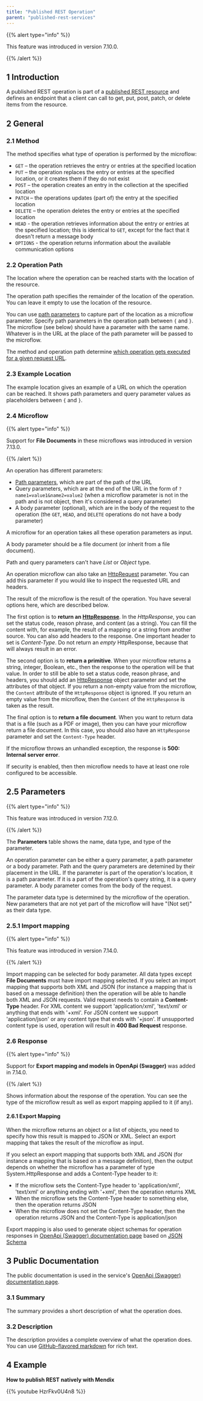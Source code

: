```yaml
---
title: "Published REST Operation"
parent: "published-rest-services"
---
```


{{% alert type="info" %}}

This feature was introduced in version 7.10.0.

{{% /alert %}}

## 1 Introduction

A published REST operation is part of a [published REST resource](published-rest-resource) and defines an endpoint that a client can call to get, put, post, patch, or delete items from the resource.

## 2 General

### 2.1 Method

The method specifies what type of operation is performed by the microflow:

* `GET` – the operation retrieves the entry or entries at the specified location
* `PUT` – the operation replaces the entry or entries at the specified location, or it creates them if they do not exist
* `POST` – the operation creates an entry in the collection at the specified location
* `PATCH` – the operations updates (part of) the entry at the specified location
* `DELETE` – the operation deletes the entry or entries at the specified location
* `HEAD` - the operation retrieves information about the entry or entries at the specified location; this is identical to `GET`, except for the fact that it doesn't return a message body
* `OPTIONS` - the operation returns information about the available communication options

### <a name="operation-path"></a>2.2 Operation Path

The location where the operation can be reached starts with the location of the resource.

The operation path specifies the remainder of the location of the operation. You can leave it empty to use the location of the resource.

You can use [path parameters](published-rest-path-parameters) to capture part of the location as a microflow parameter. Specify path parameters in the operation path between `{` and `}`. The microflow (see below) should have a parameter with the same name. Whatever is in the URL at the place of the path parameter will be passed to the microflow.

The method and operation path determine [which operation gets executed for a given request URL](published-rest-routing).

### <a name="example-location"></a>2.3 Example Location

The example location gives an example of a URL on which the operation can be reached. It shows path parameters and query parameter values as placeholders between `{` and `}`.

### 2.4 Microflow

{{% alert type="info" %}}

Support for **File Documents** in these microflows was introduced in version 7.13.0.

{{% /alert %}}

An operation has different parameters:

 * [Path parameters](published-rest-path-parameters), which are part of the path of the URL
 * Query parameters, which are at the end of the URL in the form of `?name1=value1&name2=value2` (when a microflow parameter is not in the path and is not object, then it's considered a query parameter)
 * A body parameter (optional), which are in the body of the request to the operation (the `GET`, `HEAD`, and `DELETE` operations do not have a body parameter)

A microflow for an operation takes all these operation parameters as input.

A body parameter should be a file document (or inherit from a file document).

Path and query parameters can't have *List* or *Object* type.

An operation microflow can also take an [HttpRequest](http-request-and-response-entities#http-request) parameter. You can add this parameter if you would like to inspect the requested URL and headers.

The result of the microflow is the result of the operation. You have several options here, which are described below.

The first option is to **return an [HttpResponse](http-request-and-response-entities#http-response)**. In the *HttpResponse*, you can set the status code, reason phrase, and content (as a string). You can fill the content with, for example, the result of a mapping or a string from another source. You can also add headers to the response. One important header to set is *Content-Type*. Do not return an *empty* HttpResponse, because that will always result in an error.

The second option is to **return a primitive**. When your microflow returns a string, integer, Boolean, etc., then the response to the operation will be that value. In order to still be able to set a status code, reason phrase, and headers, you should add an [HttpResponse](http-request-and-response-entities#http-response) object parameter and set the attributes of that object. If you return a non-empty value from the microflow, the `Content` attribute of the `HttpResponse` object is ignored. If you return an empty value from the microflow, then the `Content` of the `HttpResponse` is taken as the result.

The final option is to **return a file document**. When you want to return data that is a file (such as a PDF or image), then you can have your microflow return a file document. In this case, you should also have an `HttpResponse` parameter and set the `Content-Type` header.

If the microflow throws an unhandled exception, the response is **500: Internal server error**.

If security is enabled, then then microflow needs to have at least one role configured to be accessible.

## 2.5 Parameters

{{% alert type="info" %}}

This feature was introduced in version 7.12.0.

{{% /alert %}}

The **Parameters** table shows the name, data type, and type of the parameter.

An operation parameter can be either a query parameter, a path parameter or a body parameter. Path and the query parameters are detemined by their placement in the URL. If the parameter is part of the operation's location, it is a path parameter. If it is a part of the operation's query string, it is a query parameter. A body parameter comes from the body of the request.

The parameter data type is determined by the microflow of the operation. New parameters that are not yet part of the microflow will have "(Not set)" as their data type.

### 2.5.1 Import mapping

{{% alert type="info" %}}

This feature was introduced in version 7.14.0.

{{% /alert %}}

Import mapping can be selected for body parameter. All data types except **File Documents** must have import mapping selected.
If you select an import mapping that supports both XML and JSON (for instance a mapping that is based on a message definition) then the operation will be able to handle both XML and JSON requests.
Valid request needs to contain a **Content-Type** header. For XML content we support 'application/xml', 'text/xml' or anything that ends with '+xml'. For JSON content we support 'application/json' or any content type that ends with '+json'. If unsupported content type is used, operation will result in **400 Bad Request** response.

### 2.6 Response

{{% alert type="info" %}}

Support for **Export mapping and models in OpenApi (Swagger)** was added in 7.14.0.

{{% /alert %}}

Shows information about the response of the operation. You can see the type of the microflow result as well as export mapping applied to it (if any).

#### 2.6.1 Export Mapping

When the microflow returns an object or a list of objects, you need to specify how this result is mapped to JSON or XML. Select an export mapping that takes the result of the microflow as input.

If you select an export mapping that supports both XML and JSON (for instance a mapping that is based on a message definition), then the output depends on whether the microflow has a parameter of type System.HttpResponse and adds a Content-Type header to it: 

- If the microflow sets the Content-Type header to 'application/xml', 'text/xml' or anything ending with '+xml', then the operation returns XML
- When the microflow sets the Content-Type header to something else, then the operation returns JSON
- When the microflow does not set the Content-Type header, then the operation returns JSON and the Content-Type is application/json

Export mapping is also used to generate object schemas for operation responses in [OpenApi (Swagger) documentation page](published-rest-services#interactive-documentation) based on [JSON Schema](published-rest-services-json-schema)

## 3 Public Documentation

The public documentation is used in the service's [OpenApi (Swagger) documentation page](published-rest-services#interactive-documentation).

### <a name="summary"></a>3.1 Summary

The summary provides a short description of what the operation does.

### <a name="description"></a>3.2 Description

The description provides a complete overview of what the operation does. You can use [GitHub-flavored markdown](gfm-syntax) for rich text.

## 4 Example

**How to publish REST natively with Mendix**

{{% youtube HzrFkv0U4n8 %}}
